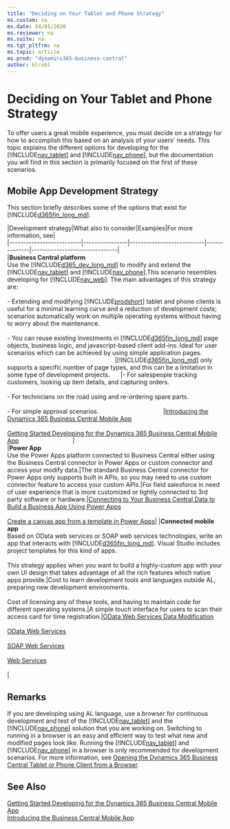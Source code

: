 ```yaml
---
title: "Deciding on Your Tablet and Phone Strategy"
ms.custom: na
ms.date: 04/01/2020
ms.reviewer: na
ms.suite: na
ms.tgt_pltfrm: na
ms.topic: article
ms.prod: "dynamics365-business-central"
author: blrobl
---
```

# Deciding on Your Tablet and Phone Strategy
To offer users a great mobile experience, you must decide on a strategy for how to accomplish this based on an analysis of your users' needs. This topic explains the different options for developing for the [!INCLUDE[nav_tablet](includes/nav_tablet_md.md)] and [!INCLUDE[nav_phone](includes/nav_phone_md.md)], but the documentation you will find in this section is primarily focused on the first of these scenarios.  
  
## Mobile App Development Strategy  
 This section briefly describes some of the options that exist for [!INCLUDE[d365fin_long_md](includes/d365fin_long_md.md)].    

|Development strategy|What also to consider|Examples|For more information, see|  
|--------------------------|----------------|---------------------------|--------------|-------------------------------|  
|**Business Central platform**<br />Use the [!INCLUDE[d365_dev_long_md](includes/d365_dev_long_md.md)] to modify and extend the [!INCLUDE[nav_tablet](includes/nav_tablet_md.md)] and [!INCLUDE[nav_phone](includes/nav_phone_md.md)].This scenario resembles developing for [!INCLUDE[nav_web](includes/nav_web_md.md)]. The main advantages of this strategy are: <br /><br />- Extending and modifying [!INCLUDE[prodshort](includes/prodshort.md)] tablet and phone clients is useful for a minimal learning curve and a reduction of development costs; scenarios automatically work on multiple operating systems without having to worry about the maintenance.<br /><br />- You can reuse existing investments in [!INCLUDE[d365fin_long_md](includes/d365fin_long_md.md)] page objects, business logic, and javascript-based client add-ins. Ideal for user scenarios which can be achieved by using simple application pages.<img width=250/>|[!INCLUDE[d365fin_long_md](includes/d365fin_long_md.md)] only supports a specific number of page types, and this can be a limitation in some type of development projects.<img width=25/>|-   For salespeople tracking customers, looking up item details, and capturing orders.<br /><br />-   For technicians on the road using and re-ordering spare parts.<br /><br />-   For simple approval scenarios.<img width=150/>|[Introducing the Dynamics 365 Business Central Mobile App](devenv-introducing-business-central-mobile-app.md)<br /><br /> [Getting Started Developing for the Dynamics 365 Business Central Mobile App](devenv-getting-started-developing-business-central-mobile-app.md)<img width=125/>|  
|**Power App**<br />Use the Power Apps platform connected to Business Central either using the Business Central connector in Power Apps or custom connector and access your modify data.|The standard Business Central connector for Power Apps only supports built in APIs, so you may need to use custom connector feature to access your custom APIs.|For field salesforce in need of user experience that is more customized or tightly connected to 3rd party software or hardware.|[Connecting to Your Business Central Data to Build a Business App Using Power Apps](https://docs.microsoft.com/dynamics365/business-central/across-how-use-financials-data-source-powerapps)<br /><br />[Create a canvas app from a template in Power Apps](https://docs.microsoft.com/powerapps/maker/canvas-apps/get-started-test-drive)|
|**Connected mobile app**<br />Based on OData web services or SOAP web services technologies, write an app that interacts with [!INCLUDE[d365fin_long_md](includes/d365fin_long_md.md)]. Visual Studio includes project templates for this kind of apps.<br /><br /> This strategy applies when you want to build a highly-custom app with your own UI design that takes advantage of all the rich features which native apps provide.|Cost to learn development tools and languages outside AL, preparing new development environments. <br /><br />Cost of licensing any of these tools, and having to maintain code for different operating systems.|A simple touch interface for users to scan their access card for time registration.|[OData Web Services Data Modification](../webservices/use-odata-to-modify-data.md)<br /><br /> [OData Web Services](../webservices/odata-web-services.md)<br /><br /> [SOAP Web Services](../webservices/soap-web-services.md)<br /><br /> [Web Services](../webservices/web-services.md)<br /><br />|  

## Remarks
If you are developing using AL language, use a browser for continuous development and test of the [!INCLUDE[nav_tablet](includes/nav_tablet_md.md)] and the [!INCLUDE[nav_phone](includes/nav_phone_md.md)] solution that you are working on. Switching to running in a browser is an easy and efficient way to test what new and modified pages look like. Running the [!INCLUDE[nav_tablet](includes/nav_tablet_md.md)] and [!INCLUDE[nav_phone](includes/nav_phone_md.md)] in a browser is only recommended for development scenarios. For more information, see [Opening the Dynamics 365 Business Central Tablet or Phone Client from a Browser](devenv-opening-business-central-tablet-or-phone-client-from-browser.md).
## See Also  
 [Getting Started Developing for the Dynamics 365 Business Central Mobile App](devenv-getting-started-developing-business-central-mobile-app.md)  
 [Introducing the Business Central Mobile App](devenv-introducing-business-central-mobile-app.md)